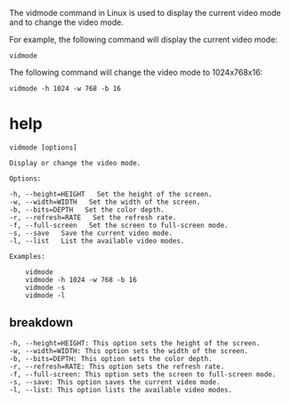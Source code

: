 The vidmode command in Linux is used to display the current video mode and to change the video mode.

For example, the following command will display the current video mode:

`vidmode`

The following command will change the video mode to 1024x768x16:

`vidmode -h 1024 -w 768 -b 16`

# help 

```
vidmode [options]

Display or change the video mode.

Options:

-h, --height=HEIGHT   Set the height of the screen.
-w, --width=WIDTH   Set the width of the screen.
-b, --bits=DEPTH   Set the color depth.
-r, --refresh=RATE   Set the refresh rate.
-f, --full-screen   Set the screen to full-screen mode.
-s, --save   Save the current video mode.
-l, --list   List the available video modes.

Examples:

    vidmode
    vidmode -h 1024 -w 768 -b 16
    vidmode -s
    vidmode -l
```



## breakdown

```
-h, --height=HEIGHT: This option sets the height of the screen.
-w, --width=WIDTH: This option sets the width of the screen.
-b, --bits=DEPTH: This option sets the color depth.
-r, --refresh=RATE: This option sets the refresh rate.
-f, --full-screen: This option sets the screen to full-screen mode.
-s, --save: This option saves the current video mode.
-l, --list: This option lists the available video modes.
```